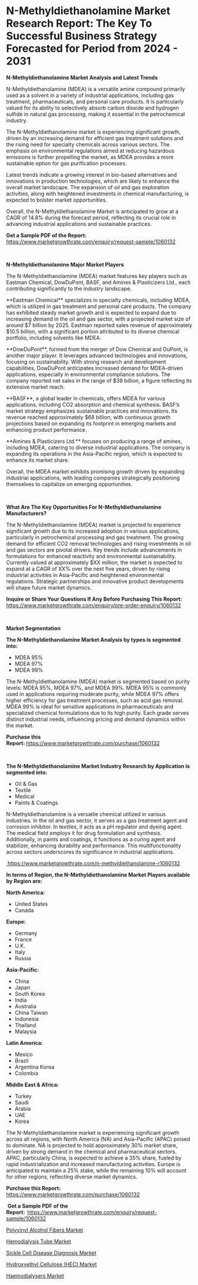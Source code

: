 <p><h1>N-Methyldiethanolamine Market Research Report: The Key To Successful Business Strategy Forecasted for Period from 2024 - 2031</h1></p><p><strong>N-Methyldiethanolamine Market Analysis and Latest Trends</strong></p>
<p><p>N-Methyldiethanolamine (MDEA) is a versatile amine compound primarily used as a solvent in a variety of industrial applications, including gas treatment, pharmaceuticals, and personal care products. It is particularly valued for its ability to selectively absorb carbon dioxide and hydrogen sulfide in natural gas processing, making it essential in the petrochemical industry.</p><p>The N-Methyldiethanolamine market is experiencing significant growth, driven by an increasing demand for efficient gas treatment solutions and the rising need for specialty chemicals across various sectors. The emphasis on environmental regulations aimed at reducing hazardous emissions is further propelling the market, as MDEA provides a more sustainable option for gas purification processes.</p><p>Latest trends indicate a growing interest in bio-based alternatives and innovations in production technologies, which are likely to enhance the overall market landscape. The expansion of oil and gas exploration activities, along with heightened investments in chemical manufacturing, is expected to bolster market opportunities.</p><p>Overall, the N-Methyldiethanolamine Market is anticipated to grow at a CAGR of 14.8% during the forecast period, reflecting its crucial role in advancing industrial applications and sustainable practices.</p></p>
<p><strong>Get a Sample PDF of the Report:&nbsp;</strong> <a href="https://www.marketgrowthrate.com/enquiry/request-sample/1060132">https://www.marketgrowthrate.com/enquiry/request-sample/1060132</a></p>
<p>&nbsp;</p>
<p><strong>N-Methyldiethanolamine Major Market Players</strong></p>
<p><p>The N-Methyldiethanolamine (MDEA) market features key players such as Eastman Chemical, DowDuPont, BASF, and Amines & Plasticizers Ltd., each contributing significantly to the industry landscape.</p><p>**Eastman Chemical** specializes in specialty chemicals, including MDEA, which is utilized in gas treatment and personal care products. The company has exhibited steady market growth and is expected to expand due to increasing demand in the oil and gas sector, with a projected market size of around $7 billion by 2025. Eastman reported sales revenue of approximately $10.5 billion, with a significant portion attributed to its diverse chemical portfolio, including solvents like MDEA.</p><p>**DowDuPont**, formed from the merger of Dow Chemical and DuPont, is another major player. It leverages advanced technologies and innovations, focusing on sustainability. With strong research and development capabilities, DowDuPont anticipates increased demand for MDEA-driven applications, especially in environmental compliance solutions. The company reported net sales in the range of $38 billion, a figure reflecting its extensive market reach.</p><p>**BASF**, a global leader in chemicals, offers MDEA for various applications, including CO2 absorption and chemical synthesis. BASF’s market strategy emphasizes sustainable practices and innovations. Its revenue reached approximately $68 billion, with continuous growth projections based on expanding its footprint in emerging markets and enhancing product performance.</p><p>**Amines & Plasticizers Ltd.** focuses on producing a range of amines, including MDEA, catering to diverse industrial applications. The company is expanding its operations in the Asia-Pacific region, which is expected to enhance its market share.</p><p>Overall, the MDEA market exhibits promising growth driven by expanding industrial applications, with leading companies strategically positioning themselves to capitalize on emerging opportunities.</p></p>
<p>&nbsp;</p>
<p><strong>What Are The Key Opportunities For N-Methyldiethanolamine Manufacturers?</strong></p>
<p><p>The N-Methyldiethanolamine (MDEA) market is projected to experience significant growth due to its increased adoption in various applications, particularly in petrochemical processing and gas treatment. The growing demand for efficient CO2 removal technologies and rising investments in oil and gas sectors are pivotal drivers. Key trends include advancements in formulations for enhanced reactivity and environmental sustainability. Currently valued at approximately $XX million, the market is expected to expand at a CAGR of XX% over the next five years, driven by rising industrial activities in Asia-Pacific and heightened environmental regulations. Strategic partnerships and innovative product developments will shape future market dynamics.</p></p>
<p><strong>Inquire or Share Your Questions If Any Before Purchasing This Report:</strong> <a href="https://www.marketgrowthrate.com/enquiry/pre-order-enquiry/1060132">https://www.marketgrowthrate.com/enquiry/pre-order-enquiry/1060132</a></p>
<p>&nbsp;</p>
<p><strong>Market Segmentation</strong></p>
<p><strong>The N-Methyldiethanolamine Market Analysis by types is segmented into:</strong></p>
<p><ul><li>MDEA 95%</li><li>MDEA 97%</li><li>MDEA 99%</li></ul></p>
<p><p>The N-Methyldiethanolamine (MDEA) market is segmented based on purity levels: MDEA 95%, MDEA 97%, and MDEA 99%. MDEA 95% is commonly used in applications requiring moderate purity, while MDEA 97% offers higher efficiency for gas treatment processes, such as acid gas removal. MDEA 99% is ideal for sensitive applications in pharmaceuticals and specialized chemical formulations due to its high purity. Each grade serves distinct industrial needs, influencing pricing and demand dynamics within the market.</p></p>
<p><strong>Purchase this Report:&nbsp;</strong><a href="https://www.marketgrowthrate.com/purchase/1060132">https://www.marketgrowthrate.com/purchase/1060132</a></p>
<p>&nbsp;</p>
<p><strong>The N-Methyldiethanolamine Market Industry Research by Application is segmented into:</strong></p>
<p><ul><li>Oil & Gas</li><li>Textile</li><li>Medical</li><li>Paints & Coatings</li></ul></p>
<p><p>N-Methyldiethanolamine is a versatile chemical utilized in various industries. In the oil and gas sector, it serves as a gas treatment agent and corrosion inhibitor. In textiles, it acts as a pH regulator and dyeing agent. The medical field employs it for drug formulation and synthesis. Additionally, in paints and coatings, it functions as a curing agent and stabilizer, enhancing durability and performance. This multifunctionality across sectors underscores its significance in industrial applications.</p></p>
<p><a href="https://www.marketgrowthrate.com/n-methyldiethanolamine-r1060132">&nbsp;https://www.marketgrowthrate.com/n-methyldiethanolamine-r1060132</a></p>
<p><strong>In terms of Region, the N-Methyldiethanolamine Market Players available by Region are:</strong></p>
<p>
    <p> <strong> North America: </strong>
        <ul>
            <li>United States</li>
            <li>Canada</li>
        </ul>
        </p> 
    <p> <strong> Europe: </strong>
        <ul>
            <li>Germany</li>
            <li>France</li>
            <li>U.K.</li>
            <li>Italy</li>
            <li>Russia</li>
        </ul>
        </p> 
    <p> <strong> Asia-Pacific: </strong>
        <ul>
            <li>China</li>
            <li>Japan</li>
            <li>South Korea</li>
            <li>India</li>
            <li>Australia</li>
            <li>China Taiwan</li>
            <li>Indonesia</li>
            <li>Thailand</li>
            <li>Malaysia</li>
        </ul>
        </p> 
    <p> <strong> Latin America: </strong>
        <ul>
            <li>Mexico</li>
            <li>Brazil</li>
            <li>Argentina Korea</li>
            <li>Colombia</li>
        </ul>
        </p> 
    <p> <strong> Middle East & Africa: </strong>
        <ul>
            <li>Turkey</li>
            <li>Saudi</li>
            <li>Arabia</li>
            <li>UAE</li>
            <li>Korea</li>
        </ul>
    </p>
    </p>
<p><p>The N-Methyldiethanolamine market is experiencing significant growth across all regions, with North America (NA) and Asia-Pacific (APAC) poised to dominate. NA is projected to hold approximately 30% market share, driven by strong demand in the chemical and pharmaceutical sectors. APAC, particularly China, is expected to achieve a 35% share, fueled by rapid industrialization and increased manufacturing activities. Europe is anticipated to maintain a 25% stake, while the remaining 10% will account for other regions, reflecting diverse market dynamics.</p></p>
<p><strong>Purchase this Report: </strong><a href="https://www.marketgrowthrate.com/purchase/1060132">https://www.marketgrowthrate.com/purchase/1060132</a></p>
<p>&nbsp;<strong>Get a Sample PDF of the Report:&nbsp;&nbsp;</strong><a href="https://www.marketgrowthrate.com/enquiry/request-sample/1060132">https://www.marketgrowthrate.com/enquiry/request-sample/1060132</a></p>
<p><strong></strong></p>
<p><p><a href="https://github.com/santosh758595/Market-Research-Report-List-6/blob/main/polyvinyl-alcohol-fibers-market.md">Polyvinyl Alcohol Fibers Market</a></p><p><a href="https://issuu.com/reportprime-2/docs/hemodialysis-tube-market-size-2030._28c4628b61b7ef">Hemodialysis Tube Market</a></p><p><a href="https://www.linkedin.com/pulse/sickle-cell-disease-diagnosis-market-segmentation-geographical-uqw7f">Sickle Cell Disease Diagnosis Market</a></p><p><a href="https://medium.com/@aodhfincoyle123/pioneering-growth-analyzing-global-hydroxyethyl-cellulose-hec-market-dynamics-2024-2031-e2d681af1200?postPublishedType=repub">Hydroxyethyl Cellulose (HEC) Market</a></p><p><a href="https://issuu.com/reportprime-2/docs/haemodialysers-market-size-2030.ppt_7ce0b8eaae1ed8">Haemodialysers Market</a></p></p>